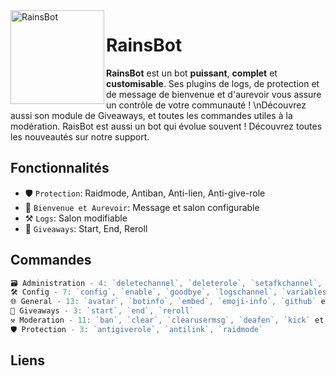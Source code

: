 <img width="150" height="150" align="left" alt="RainsBot" src="https://i.imgur.com/ZE3QXBIh.jpg">  

# RainsBot
**RainsBot** est un bot __puissant__, __complet__ et **customisable**. Ses plugins de logs, de protection et de message de bienvenue et d'aurevoir vous assure un contrôle de votre communauté ! \nDécouvrez aussi son module de Giveaways, et toutes les commandes utiles à la modération.
RaisBot est aussi un bot qui évolue souvent ! Découvrez toutes les nouveautés sur notre support.

## Fonctionnalités
* 🛡️ `Protection`: Raidmode, Antiban, Anti-lien, Anti-give-role
* 👋 `Bienvenue et Aurevoir`: Message et salon configurable
* ⚒️ `Logs`: Salon modifiable
* 🎉 `Giveaways`: Start, End, Reroll

## Commandes
```js
🗃️ Administration - 4: `deletechannel`, `deleterole`, `setafkchannel`, `slowmode`
🛠️ Config - 7: `config`, `enable`, `goodbye`, `logschannel`, `variables` et plus...
🌐 General - 13: `avatar`, `botinfo`, `embed`, `emoji-info`, `github` et plus...
🎉 Giveaways - 3: `start`, `end`, `reroll`
⚒️ Moderation - 11: `ban`, `clear`, `clearusermsg`, `deafen`, `kick` et plus...
🛡️ Protection - 3: `antigiverole`, `antilink`, `raidmode`
```

## Liens
